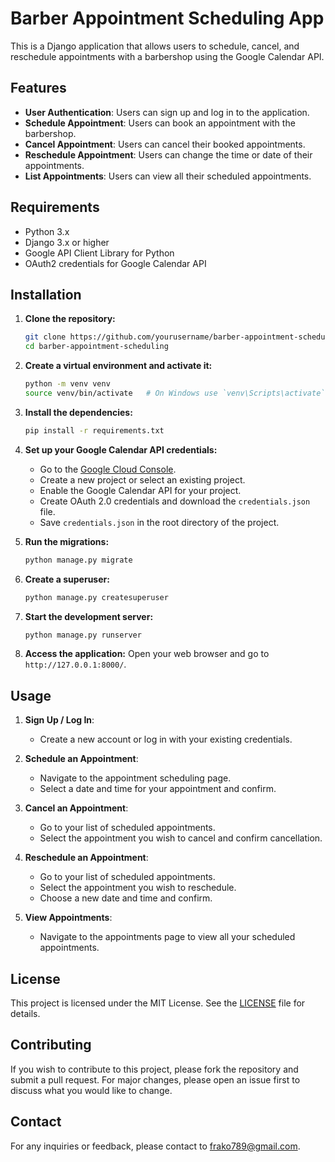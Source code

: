 # Barber Appointment Scheduling App

This is a Django application that allows users to schedule, cancel, and reschedule appointments with a barbershop using the Google Calendar API.

## Features

- **User Authentication**: Users can sign up and log in to the application.
- **Schedule Appointment**: Users can book an appointment with the barbershop.
- **Cancel Appointment**: Users can cancel their booked appointments.
- **Reschedule Appointment**: Users can change the time or date of their appointments.
- **List Appointments**: Users can view all their scheduled appointments.

## Requirements

- Python 3.x
- Django 3.x or higher
- Google API Client Library for Python
- OAuth2 credentials for Google Calendar API

## Installation

1. **Clone the repository:**
    ```sh
    git clone https://github.com/yourusername/barber-appointment-scheduling.git
    cd barber-appointment-scheduling
    ```

2. **Create a virtual environment and activate it:**
    ```sh
    python -m venv venv
    source venv/bin/activate   # On Windows use `venv\Scripts\activate`
    ```

3. **Install the dependencies:**
    ```sh
    pip install -r requirements.txt
    ```

4. **Set up your Google Calendar API credentials:**
    - Go to the [Google Cloud Console](https://console.cloud.google.com/).
    - Create a new project or select an existing project.
    - Enable the Google Calendar API for your project.
    - Create OAuth 2.0 credentials and download the `credentials.json` file.
    - Save `credentials.json` in the root directory of the project.

5. **Run the migrations:**
    ```sh
    python manage.py migrate
    ```

6. **Create a superuser:**
    ```sh
    python manage.py createsuperuser
    ```

7. **Start the development server:**
    ```sh
    python manage.py runserver
    ```

8. **Access the application:**
    Open your web browser and go to `http://127.0.0.1:8000/`.

## Usage

1. **Sign Up / Log In**: 
    - Create a new account or log in with your existing credentials.

2. **Schedule an Appointment**: 
    - Navigate to the appointment scheduling page.
    - Select a date and time for your appointment and confirm.

3. **Cancel an Appointment**: 
    - Go to your list of scheduled appointments.
    - Select the appointment you wish to cancel and confirm cancellation.

4. **Reschedule an Appointment**: 
    - Go to your list of scheduled appointments.
    - Select the appointment you wish to reschedule.
    - Choose a new date and time and confirm.

5. **View Appointments**: 
    - Navigate to the appointments page to view all your scheduled appointments.

## License

This project is licensed under the MIT License. See the [LICENSE](LICENSE) file for details.

## Contributing

If you wish to contribute to this project, please fork the repository and submit a pull request. For major changes, please open an issue first to discuss what you would like to change.

## Contact

For any inquiries or feedback, please contact to frako789@gmail.com.

